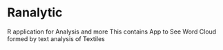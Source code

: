 # Ranalytic
R application for Analysis and more
This contains App to See Word Cloud formed by text analysis of Textiles
